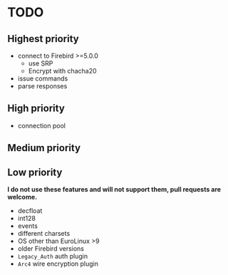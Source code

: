 # TODO

## Highest priority

- connect to Firebird >=5.0.0
  - use SRP
  - Encrypt with chacha20
- issue commands
- parse responses

## High priority

- connection pool

## Medium priority



## Low priority

**I do not use these features and will not support them, pull requests are welcome.**

- decfloat
- int128
- events
- different charsets
- OS other than EuroLinux >9
- older Firebird versions
- `Legacy_Auth` auth plugin
- `Arc4` wire encryption plugin